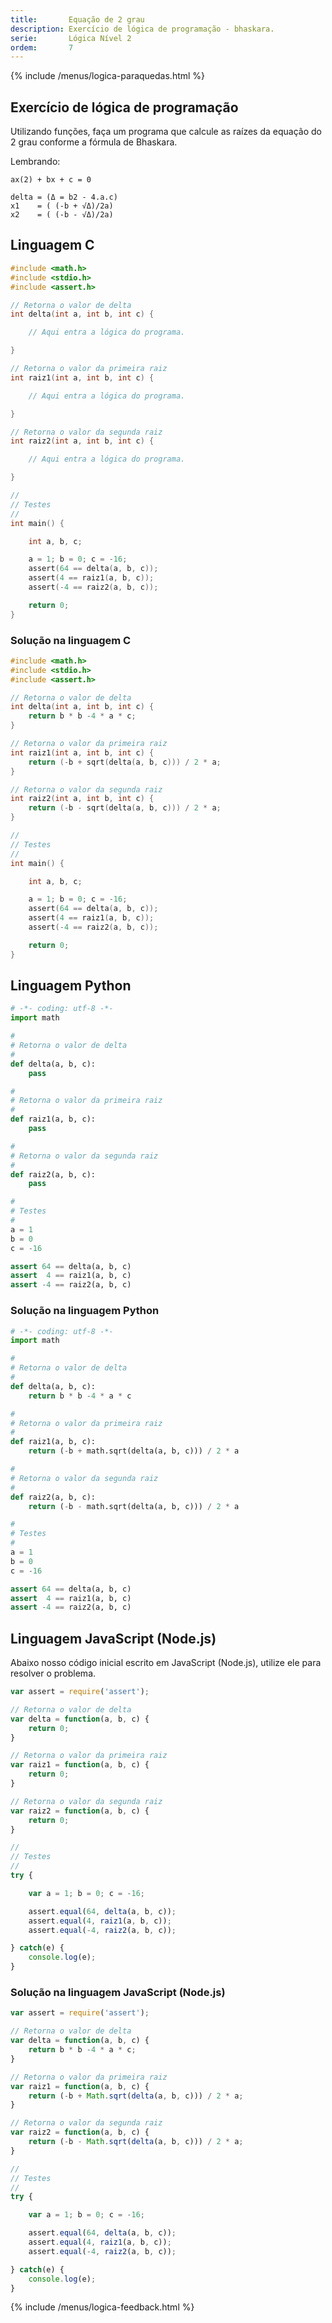 ```yaml
---
title:       Equação de 2 grau
description: Exercício de lógica de programação - bhaskara.
serie:       Lógica Nível 2
ordem:       7
---
```


{% include /menus/logica-paraquedas.html %}

Exercício de lógica de programação
---

Utilizando funções, faça um programa que calcule as raízes da equação do 2 grau conforme a fórmula de Bhaskara.

Lembrando:

    ax(2) + bx + c = 0

    delta = (Δ = b2 - 4.a.c)
    x1    = ( (-b + √Δ)/2a)
    x2    = ( (-b - √Δ)/2a)




Linguagem C
---



```c
#include <math.h>
#include <stdio.h>
#include <assert.h>

// Retorna o valor de delta
int delta(int a, int b, int c) {

    // Aqui entra a lógica do programa.

}

// Retorna o valor da primeira raiz
int raiz1(int a, int b, int c) {

    // Aqui entra a lógica do programa.

}

// Retorna o valor da segunda raiz
int raiz2(int a, int b, int c) {

    // Aqui entra a lógica do programa.

}

//
// Testes
//
int main() {

    int a, b, c;

    a = 1; b = 0; c = -16;
    assert(64 == delta(a, b, c));
    assert(4 == raiz1(a, b, c));
    assert(-4 == raiz2(a, b, c));

    return 0;
}
```


### Solução na linguagem C

```c
#include <math.h>
#include <stdio.h>
#include <assert.h>

// Retorna o valor de delta
int delta(int a, int b, int c) {
    return b * b -4 * a * c;
}

// Retorna o valor da primeira raiz
int raiz1(int a, int b, int c) {
    return (-b + sqrt(delta(a, b, c))) / 2 * a;
}

// Retorna o valor da segunda raiz
int raiz2(int a, int b, int c) {
    return (-b - sqrt(delta(a, b, c))) / 2 * a;
}

//
// Testes
//
int main() {

    int a, b, c;

    a = 1; b = 0; c = -16;
    assert(64 == delta(a, b, c));
    assert(4 == raiz1(a, b, c));
    assert(-4 == raiz2(a, b, c));

    return 0;
}
```



Linguagem Python
---

```python
# -*- coding: utf-8 -*-
import math

#
# Retorna o valor de delta
#
def delta(a, b, c):
    pass

#
# Retorna o valor da primeira raiz
#
def raiz1(a, b, c):
    pass

#
# Retorna o valor da segunda raiz
#
def raiz2(a, b, c):
    pass

#
# Testes
#
a = 1
b = 0
c = -16

assert 64 == delta(a, b, c)
assert  4 == raiz1(a, b, c)
assert -4 == raiz2(a, b, c)
```


### Solução na linguagem Python


```python
# -*- coding: utf-8 -*-
import math

#
# Retorna o valor de delta
#
def delta(a, b, c):
    return b * b -4 * a * c

#
# Retorna o valor da primeira raiz
#
def raiz1(a, b, c):
    return (-b + math.sqrt(delta(a, b, c))) / 2 * a

#
# Retorna o valor da segunda raiz
#
def raiz2(a, b, c):
    return (-b - math.sqrt(delta(a, b, c))) / 2 * a

#
# Testes
#
a = 1
b = 0
c = -16

assert 64 == delta(a, b, c)
assert  4 == raiz1(a, b, c)
assert -4 == raiz2(a, b, c)
```




Linguagem JavaScript (Node.js)
---

Abaixo nosso código inicial escrito em JavaScript (Node.js), utilize ele para resolver o problema.


```javascript
var assert = require('assert');

// Retorna o valor de delta
var delta = function(a, b, c) {
    return 0;
}

// Retorna o valor da primeira raiz
var raiz1 = function(a, b, c) {
    return 0;
}

// Retorna o valor da segunda raiz
var raiz2 = function(a, b, c) {
    return 0;
}

//
// Testes
//
try {

    var a = 1; b = 0; c = -16;

    assert.equal(64, delta(a, b, c));
    assert.equal(4, raiz1(a, b, c));
    assert.equal(-4, raiz2(a, b, c));

} catch(e) {
    console.log(e);
}
```


### Solução na linguagem JavaScript (Node.js)


```javascript
var assert = require('assert');

// Retorna o valor de delta
var delta = function(a, b, c) {
    return b * b -4 * a * c;
}

// Retorna o valor da primeira raiz
var raiz1 = function(a, b, c) {
    return (-b + Math.sqrt(delta(a, b, c))) / 2 * a;
}

// Retorna o valor da segunda raiz
var raiz2 = function(a, b, c) {
    return (-b - Math.sqrt(delta(a, b, c))) / 2 * a;
}

//
// Testes
//
try {

    var a = 1; b = 0; c = -16;

    assert.equal(64, delta(a, b, c));
    assert.equal(4, raiz1(a, b, c));
    assert.equal(-4, raiz2(a, b, c));

} catch(e) {
    console.log(e);
}
```

{% include /menus/logica-feedback.html %}